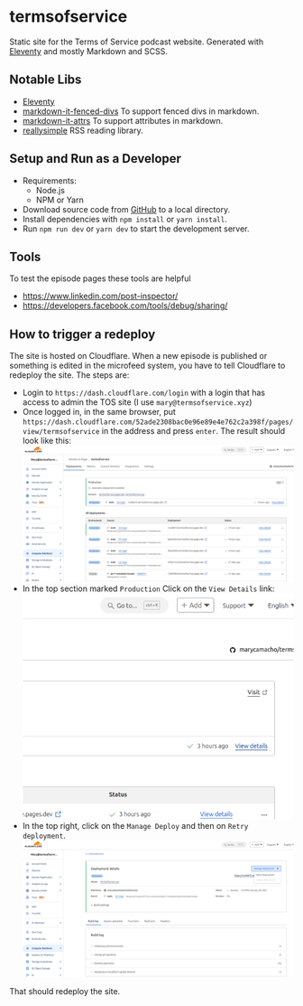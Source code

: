 # termsofservice
Static site for the Terms of Service podcast website. Generated with [Eleventy](https://www.11ty.dev/) and mostly Markdown and SCSS.

## Notable Libs
- [Eleventy](https://www.11ty.dev/)
- [markdown-it-fenced-divs](@arothuis/markdown-it-fenced-divs) To support fenced divs in markdown.
- [markdown-it-attrs](https://github.com/markdown-it/markdown-it-attrs) To support attributes in markdown.
- [reallysimple](https://github.com/scripting/reallysimple) RSS reading library.

## Setup and Run as a Developer
- Requirements:
  - Node.js
  - NPM or Yarn
- Download source code from [GitHub](https://github.com/marycamacho/termsofservice) to a local directory.
- Install dependencies with `npm install` or `yarn install`.
- Run `npm run dev` or `yarn dev` to start the development server.

## Tools
To test the episode pages these tools are helpful
- https://www.linkedin.com/post-inspector/
- https://developers.facebook.com/tools/debug/sharing/

## How to trigger a redeploy
The site is hosted on Cloudflare. When a new episode is published or something is edited in the microfeed system, you have to tell
Cloudflare to redeploy the site. The steps are:  
- Login to `https://dash.cloudflare.com/login` with a login that has access to admin the TOS site (I use `mary@termsofservice.xyz`)
- Once logged in, in the same browser, put `https://dash.cloudflare.com/52ade2308bac0e96e89e4e762c2a398f/pages/view/termsofservice` in the address
  and press `enter`. The result should look like this:
  ![Cloudflare TOS Admin](readme-assets/cloudflare-tos-admin.png)
- In the top section marked `Production` Click on the `View Details` link:
  ![View Details link](readme-assets/cloudflare-tos-view-details.png) 
- In the top right, click on the `Manage Deploy` and then on `Retry deployment`.
  ![Retry Deploy Link](readme-assets/cloudflare-tos-redeploy.png)

That should redeploy the site.